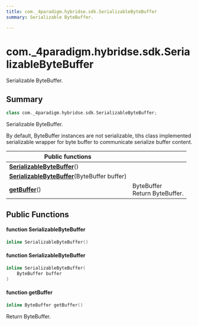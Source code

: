 ```yaml
---
title: com._4paradigm.hybridse.sdk.SerializableByteBuffer
summary: Serializable ByteBuffer. 

---
```

# com._4paradigm.hybridse.sdk.SerializableByteBuffer



Serializable ByteBuffer. 
## Summary

```cpp
class com._4paradigm.hybridse.sdk.SerializableByteBuffer;
```
Serializable ByteBuffer. 

By default, ByteBuffer instances are not serializable, tihs class implemented serializable wrapper for byte buffer to communicate serialize buffer content. 


|  Public functions|            |
| -------------- | -------------- |
|**[SerializableByteBuffer](/hybridse/usage/api/java/Classes/classcom_1_1__4paradigm_1_1hybridse_1_1sdk_1_1_serializable_byte_buffer.md#function-serializablebytebuffer)**()|  |
|**[SerializableByteBuffer](/hybridse/usage/api/java/Classes/classcom_1_1__4paradigm_1_1hybridse_1_1sdk_1_1_serializable_byte_buffer.md#function-serializablebytebuffer)**(ByteBuffer buffer)|  |
|**[getBuffer](/hybridse/usage/api/java/Classes/classcom_1_1__4paradigm_1_1hybridse_1_1sdk_1_1_serializable_byte_buffer.md#function-getbuffer)**()| ByteBuffer <br>Return ByteBuffer.  |

## Public Functions

#### function SerializableByteBuffer

```cpp
inline SerializableByteBuffer()
```


#### function SerializableByteBuffer

```cpp
inline SerializableByteBuffer(
    ByteBuffer buffer
)
```


#### function getBuffer

```cpp
inline ByteBuffer getBuffer()
```

Return ByteBuffer. 

